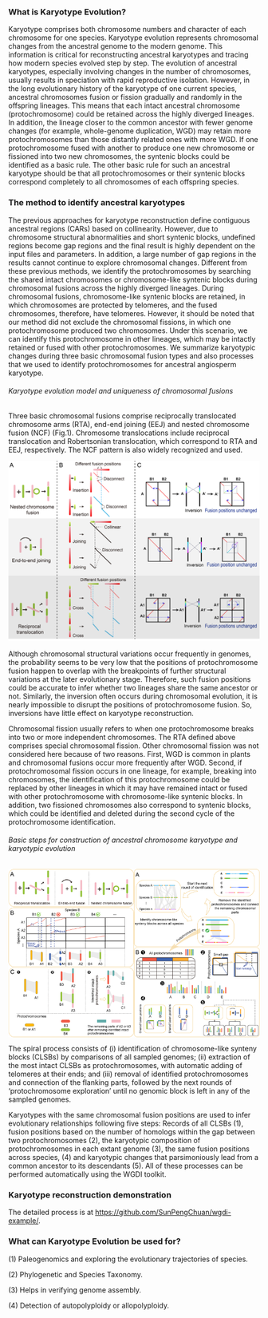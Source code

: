 ### What is Karyotype Evolution?

Karyotype comprises both chromosome numbers and character of each chromosome for one species. Karyotype evolution represents chromosomal changes from the ancestral genome to the modern genome. This information is critical for reconstructing ancestral karyotypes and tracing how modern species evolved step by step. The evolution of ancestral karyotypes, especially involving changes in the number of chromosomes, usually results in speciation with rapid reproductive isolation. However, in the long evolutionary history of the karyotype of one current species, ancestral chromosomes fusion or fission gradually and randomly in the offspring lineages. This means that each intact ancestral chromosome (protochromosome) could be retained across the highly diverged lineages. In addition, the lineage closer to the common ancestor with fewer genome changes (for example, whole-genome duplication, WGD) may retain more protochromosomes than those distantly related ones with more WGD. If one protochromosome fused with another to produce one new chromosome or fissioned into two new chromosomes, the syntenic blocks could be identified as a basic rule. The other basic rule for such an ancestral karyotype should be that all protochromosomes or their syntenic blocks correspond completely to all chromosomes of each offspring species.

### The method to identify ancestral karyotypes

The previous approaches for karyotype reconstruction define contiguous ancestral regions (CARs) based on collinearity. However, due to chromosome structural abnormalities and short syntenic blocks, undefined regions become gap regions and the final result is highly dependent on the input files and parameters. In addition, a large number of gap regions in the results cannot continue to explore chromosomal changes. Different from these previous methods, we identify the protochromosomes by searching the shared intact chromosomes or chromosome-like syntenic blocks during chromosomal fusions across the highly diverged lineages. During chromosomal fusions, chromosome-like syntenic blocks are retained, in which chromosomes are protected by telomeres, and the fused chromosomes, therefore, have telomeres. However, it should be noted that our method did not exclude the chromosomal fissions, in which one protochromosome produced two chromosomes. Under this scenario, we can identify this protochromosome in other lineages, which may be intactly retained or fused with other protochromosomes. We summarize karyotypic changes during three basic chromosomal fusion types and also processes that we used to identify protochromosomes for ancestral angiosperm karyotype.

###### Karyotype evolution model and uniqueness of chromosomal fusions

Three basic chromosomal fusions comprise reciprocally translocated chromosome arms (RTA), end-end joining (EEJ) and nested chromosome fusion (NCF) (Fig.1). Chromosome translocations include reciprocal translocation and Robertsonian translocation, which correspond to RTA and EEJ, respectively. The NCF pattern is also widely recognized and used.

![Karyotype evolution model](figures/Karyotype%20evolution%20model.png)

Although chromosomal structural variations occur frequently in genomes, the probability seems to be very low that the positions of protochromosome fusion happen to overlap with the breakpoints of further structural variations at the later evolutionary stage. Therefore, such fusion positions could be accurate to infer whether two lineages share the same ancestor or not. Similarly, the inversion often occurs during chromosomal evolution, it is nearly impossible to disrupt the positions of protochromosome fusion. So, inversions have little effect on karyotype reconstruction.

Chromosomal fission usually refers to when one protochromosome breaks into two or more independent chromosomes. The RTA defined above comprises special chromosomal fission. Other chromosomal fission was not considered here because of two reasons. First, WGD is common in plants and chromosomal fusions occur more frequently after WGD. Second, if protochromosomal fission occurs in one lineage, for example, breaking into chromosomes, the identification of this protochromosome could be replaced by other lineages in which it may have remained intact or fused with other protochromosome with chromosome-like syntenic blocks. In addition, two fissioned chromosomes also correspond to syntenic blocks, which could be identified and deleted during the second cycle of the protochromosome identification.

###### Basic steps for construction of ancestral chromosome karyotype and karyotypic evolution

<div style="display:flex">
  <img src="figures/method1.png" style="width:50%">
  <img src="figures/method2.png" style="width:50%">
</div>

The spiral process consists of (i) identification of chromosome-like synteny blocks (CLSBs) by comparisons of all sampled genomes; (ii) extraction of the most intact CLSBs as protochromosomes, with automatic adding of telomeres at their ends; and (iii) removal of identified protochromosomes and connection of the flanking parts, followed by the next rounds of ‘protochromosome exploration’ until no genomic block is left in any of the sampled genomes. 

Karyotypes with the same chromosomal fusion positions are used to infer evolutionary relationships following five steps: Records of all CLSBs (1), fusion positions based on the number of homologs within the gap between two protochromosomes (2), the karyotypic composition of protochromosomes in each extant genome (3), the same fusion positions across species, (4) and karyotypic changes that parsimoniously lead from a common ancestor to its descendants (5). All of these processes can be performed automatically using the WGDI toolkit.


### Karyotype reconstruction demonstration

The detailed process is at https://github.com/SunPengChuan/wgdi-example/.

### What can Karyotype Evolution be used for?

(1) Paleogenomics and exploring the evolutionary trajectories of species.

(2) Phylogenetic and Species Taxonomy.

(3) Helps in verifying genome assembly.

(4) Detection of autopolyploidy or allopolyploidy.

